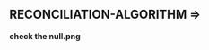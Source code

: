 ## RECONCILIATION-ALGORITHM =>

<!-- 1. also known as React-fiber
     2. On UI we have a DOM-tree -->

**check the null.png**
